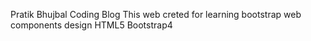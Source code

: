 Pratik Bhujbal
Coding Blog
This web creted for learning bootstrap web components design
HTML5
Bootstrap4

